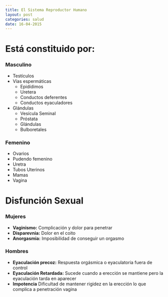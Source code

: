 ```yaml
---
title: El Sistema Reproductor Humano
layout: post
categories: salud
date: 16-04-2015
---
```

# Está constituido por:

### Masculino
- Testículos
- Vías espermáticas
	- Epidídimos
	- Uretera
	- Conductos deferentes
	- Conductos eyaculadores
- Glándulas
	- Vesícula Seminal
	- Próstata
	- Glándulas
	- Bulboretales
### Femenino
- Ovarios
- Pudendo femenino
- Uretra
- Tubos Uterinos
- Mamas
- Vagina

# Disfunción Sexual

### Mujeres

- **Vaginismo:** Complicación y dolor para penetrar
- **Disparevnia:** Dolor en el coito
- **Anorgasmia:** Imposibilidad de conseguir un orgasmo

### Hombres

- **Eyaculación precoz:** Respuesta orgásmica o eyaculatoria fuera de control
- **Eyaculación Retardada:** Sucede cuando a erección se mantiene pero la eyaculación tarda en aparecer
- **Impotencia** Dificultad de mantener rigidez en la erección lo que complica a penetración vagina
